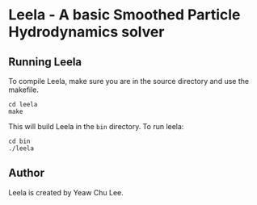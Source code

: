 # Leela - A basic Smoothed Particle Hydrodynamics solver

## Running Leela
To compile Leela, make sure you are in the source directory and use the makefile.
```
cd leela
make
```
This will build Leela in the `bin` directory. To run leela:
```
cd bin
./leela
```

## Author
Leela is created by Yeaw Chu Lee. 
